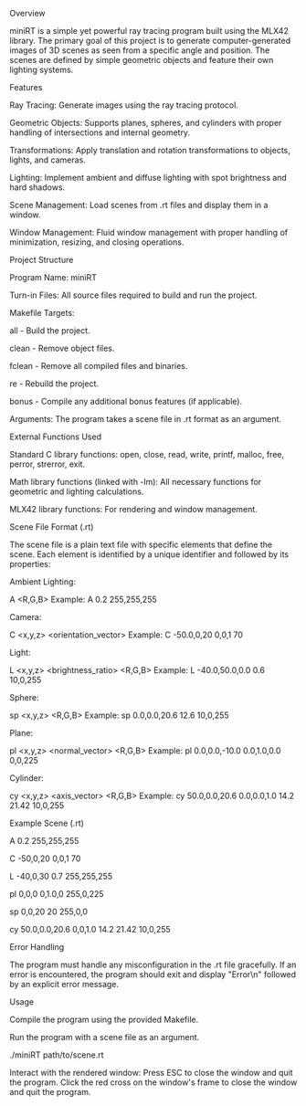 Overview

miniRT is a simple yet powerful ray tracing program built using the MLX42 library. 
The primary goal of this project is to generate computer-generated images of 3D scenes as seen from a specific angle and position. 
The scenes are defined by simple geometric objects and feature their own lighting systems.


Features

Ray Tracing: Generate images using the ray tracing protocol.

Geometric Objects: Supports planes, spheres, and cylinders with proper handling of intersections and internal geometry.

Transformations: Apply translation and rotation transformations to objects, lights, and cameras.

Lighting: Implement ambient and diffuse lighting with spot brightness and hard shadows.

Scene Management: Load scenes from .rt files and display them in a window.

Window Management: Fluid window management with proper handling of minimization, resizing, and closing operations.


Project Structure

Program Name: miniRT

Turn-in Files: All source files required to build and run the project.

Makefile Targets:

all - Build the project.

clean - Remove object files.

fclean - Remove all compiled files and binaries.

re - Rebuild the project.

bonus - Compile any additional bonus features (if applicable).

Arguments: The program takes a scene file in .rt format as an argument.


External Functions Used

Standard C library functions: open, close, read, write, printf, malloc, free, perror, strerror, exit.

Math library functions (linked with -lm): All necessary functions for geometric and lighting calculations.

MLX42 library functions: For rendering and window management.


Scene File Format (.rt)

The scene file is a plain text file with specific elements that define the scene. Each element is identified by a unique identifier and followed by its properties:

Ambient Lighting:

A <ratio> <R,G,B>
Example: A 0.2 255,255,255

Camera:

C <x,y,z> <orientation_vector> <FOV>
Example: C -50.0,0,20 0,0,1 70

Light:

L <x,y,z> <brightness_ratio> <R,G,B>
Example: L -40.0,50.0,0.0 0.6 10,0,255

Sphere:

sp <x,y,z> <diameter> <R,G,B>
Example: sp 0.0,0.0,20.6 12.6 10,0,255

Plane:

pl <x,y,z> <normal_vector> <R,G,B>
Example: pl 0.0,0.0,-10.0 0.0,1.0,0.0 0,0,225

Cylinder:

cy <x,y,z> <axis_vector> <diameter> <height> <R,G,B>
Example: cy 50.0,0.0,20.6 0.0,0.0,1.0 14.2 21.42 10,0,255

Example Scene (.rt)

A 0.2 255,255,255

C -50,0,20 0,0,1 70

L -40,0,30 0.7 255,255,255

pl 0,0,0 0,1.0,0 255,0,225

sp 0,0,20 20 255,0,0

cy 50.0,0.0,20.6 0,0,1.0 14.2 21.42 10,0,255


Error Handling

The program must handle any misconfiguration in the .rt file gracefully. 
If an error is encountered, the program should exit and display "Error\n" followed by an explicit error message.


Usage

Compile the program using the provided Makefile.

Run the program with a scene file as an argument.

./miniRT path/to/scene.rt

Interact with the rendered window:
Press ESC to close the window and quit the program.
Click the red cross on the window's frame to close the window and quit the program.
